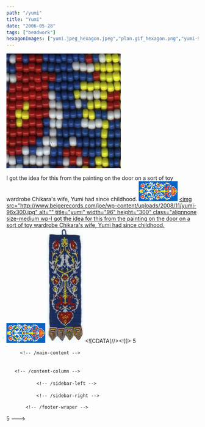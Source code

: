 ```yaml
---
path: "/yumi"
title: "Yumi"
date: "2006-05-28"
tags: ["beadwork"]
hexagonImages: ["yumi.jpeg_hexagon.jpeg","plan.gif_hexagon.png","yumi-96x300.jpg_hexagon.jpeg","yumi.jpg_hexagon.jpeg"]
---
```


 [![](yumi.jpeg)](yumi.jpeg)

I got the idea for this from the painting on the door on a sort of toy wardrobe Chikara's wife, Yumi had since childhood. [![](plan.gif "plan")](plan.gif) [<img src="http://www.beigerecords.com/joe/wp-content/uploads/2008/11/yumi-96x300.jpg" alt="" title="yumi" width="96" height="300" class="alignnone size-medium wp-I got the idea for this from the painting on the door on a sort of toy wardrobe Chikara's wife, Yumi had since childhood.](yumi.jpg) [![](plan.gif "plan")](plan.gif) [![](yumi-96x300.jpg "yumi")](yumi.jpg)           <!--//--><!\[CDATA\[//><!-- var \_gaq = \_gaq || \[\];\_gaq.push(\["\_setAccount", "UA-6502690-3"\]);\_gaq.push(\["\_trackPageview"\]);(function() {var ga = document.createElement("script");ga.type = "text/javascript";ga.async = true;ga.src = ("https:" == document.location.protocol ? "https://ssl" : "http://www") + ".google-analytics.com/ga.js";var s = document.getElementsByTagName("script")\[0\];s.parentNode.insertBefore(ga, s);})(); //--><!\]\]>  5 
  <!---
  <div class="field field-type-filefield field-field-images" xmlns="http://www.w3.org/1999/xhtml">
      
    <div class="field-items">
            <div class="field-item odd">
                    <a href="http://www.beigerecords.com/joe-old/sites/default/files/yumi.jpeg" class="imagecache imagecache-square_thumbnail imagecache-imagelink imagecache-square_thumbnail_imagelink"><img src="http://www.beigerecords.com/joe-old/sites/default/files/imagecache/square_thumbnail/yumi.jpeg" alt="" title="" width="300" height="300" class="imagecache imagecache-square_thumbnail"/></a>        </div>
        </div>
</div> 
I got the idea for this from the painting on the door on a sort of toy wardrobe Chikara's wife, Yumi had since childhood.
 <a href="http://www.beigerecords.com/joe/wp-content/uploads/2008/11/plan.gif" xmlns="http://www.w3.org/1999/xhtml"><img src="http://www.beigerecords.com/joe/wp-content/uploads/2008/11/plan.gif" alt="" title="plan" width="300" class="alignnone size-full wp-image-78"/></a> 
 <a href="http://www.beigerecords.com/joe/wp-content/uploads/2008/11/yumi.jpg" xmlns="http://www.w3.org/1999/xhtml">&lt;img src="http://www.beigerecords.com/joe/wp-content/uploads/2008/11/yumi-96x300.jpg" alt="" title="yumi" width="96" height="300" class="alignnone size-medium wp-I got the idea for this from the painting on the door on a sort of toy wardrobe Chikara's wife, Yumi had since childhood.
<a href="/joe/newdrupal/sites/default/files/images/plan.gif"><img src="/joe/newdrupal/sites/default/files/images/plan.gif" alt="" title="plan" width="300" class="alignnone size-full wp-image-78"/></a>
<a href="http://www.beigerecords.com/joe/wp-content/uploads/2008/11/yumi.jpg"><img src="/joe/newdrupal/sites/default/files/images/yumi-96x300.jpg" alt="" title="yumi" width="96" height="300" class="alignnone size-medium wp-image-79"/></a>

          
    
          
    
  
 <!-- /node -->          								
         <!-- /main-content -->

        
       <!-- /content-column -->

               <!-- /sidebar-left -->
      
               <!-- /sidebar-right -->
          
   <!-- /columns -->

    
           <!-- /footer-wraper -->
    
   <!-- /container -->

  <script type="text/javascript" src="/joe-old/sites/default/files/js/js_31b13ff6f9c0876c48173c60d425fc8f.js"></script>
<script type="text/javascript">
<!--//--><![CDATA[//><!--
var _gaq = _gaq || [];_gaq.push(["_setAccount", "UA-6502690-3"]);_gaq.push(["_trackPageview"]);(function() {var ga = document.createElement("script");ga.type = "text/javascript";ga.async = true;ga.src = ("https:" == document.location.protocol ? "https://ssl" : "http://www") + ".google-analytics.com/ga.js";var s = document.getElementsByTagName("script")[0];s.parentNode.insertBefore(ga, s);})();
//--><!]]>
</script>


</a> 5
  --->